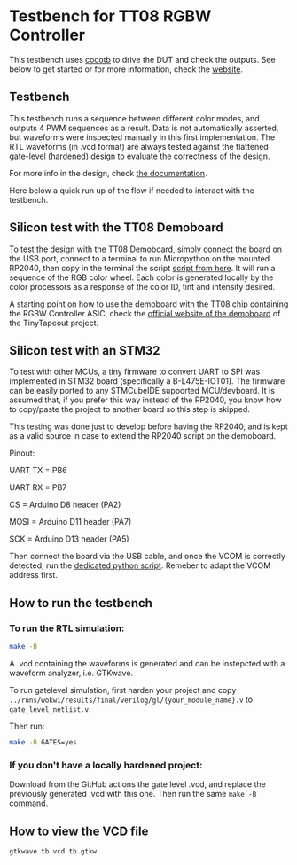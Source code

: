 # Testbench for TT08 RGBW Controller

This testbench uses [cocotb](https://docs.cocotb.org/en/stable/) to drive the DUT and check the outputs.
See below to get started or for more information, check the [website](https://tinytapeout.com/hdl/testing/).

## Testbench

This testbench runs a sequence between different color modes, and outputs 4 PWM sequences as a result. Data is not automatically asserted, but waveforms were inspected manually in this first implementation.
The RTL waveforms (in .vcd format) are always tested against the flattened gate-level (hardened) design to evaluate the correctness of the design.

For more info in the design, check [the documentation](docs/info.md).

Here below a quick run up of the flow if needed to interact with the testbench.

## Silicon test with the TT08 Demoboard

To test the design with the TT08 Demoboard, simply connect the board on the USB port, connect to a terminal to run Micropython on the mounted RP2040, then copy in the terminal the script [script from here](./rp2040_demoboard/bringup_test_pico.py). It will run a sequence of the RGB color wheel. Each color is generated locally by the color processors as a response of the color ID, tint and intensity desired.

A starting point on how to use the demoboard with the TT08 chip containing the RGBW Controller ASIC, check the [official website of the demoboard](https://tinytapeout.com/guides/get-started-demoboard/) of the TinyTapeout project.

## Silicon test with an STM32

To test with other MCUs, a tiny firmware to convert UART to SPI was implemented in STM32 board (specifically a B-L475E-IOT01). The firmware can be easily ported to any STMCubeIDE supported MCU/devboard. It is assumed that, if you prefer this way instead of the RP2040, you know how to copy/paste the project to another board so this step is skipped.

This testing was done just to develop before having the RP2040, and is kept as a valid source in case to extend the RP2040 script on the demoboard. 

Pinout: 

UART TX = PB6

UART RX = PB7

CS = Arduino D8 header (PA2)

MOSI = Arduino D11 header (PA7)

SCK = Arduino D13 header (PA5)


Then connect the board via the USB cable, and once the VCOM is correctly detected, run the [dedicated python script](./stm32/mcu_custom_serial_test.py). Remeber to adapt the VCOM address first.

## How to run the testbench

### To run the RTL simulation:

```sh
make -B
```
A .vcd containing the waveforms is generated and can be instepcted with a waveform analyzer, i.e. GTKwave.

To run gatelevel simulation, first harden your project and copy `../runs/wokwi/results/final/verilog/gl/{your_module_name}.v` to `gate_level_netlist.v`.

Then run:

```sh
make -B GATES=yes
```

### If you don't have a locally hardened project:

Download from the GitHub actions the gate level .vcd, and replace the previously generated .vcd with this one. Then run the same ```make -B``` command.


## How to view the VCD file

```sh
gtkwave tb.vcd tb.gtkw
```
